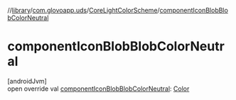 //[library](../../../index.md)/[com.glovoapp.uds](../index.md)/[CoreLightColorScheme](index.md)/[componentIconBlobBlobColorNeutral](component-icon-blob-blob-color-neutral.md)

# componentIconBlobBlobColorNeutral

[androidJvm]\
open override val [componentIconBlobBlobColorNeutral](component-icon-blob-blob-color-neutral.md): [Color](https://developer.android.com/reference/kotlin/androidx/compose/ui/graphics/Color.html)
